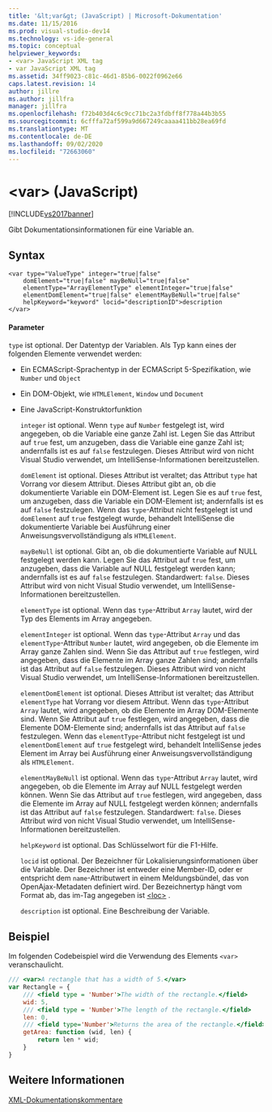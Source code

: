 ```yaml
---
title: '&lt;var&gt; (JavaScript) | Microsoft-Dokumentation'
ms.date: 11/15/2016
ms.prod: visual-studio-dev14
ms.technology: vs-ide-general
ms.topic: conceptual
helpviewer_keywords:
- <var> JavaScript XML tag
- var JavaScript XML tag
ms.assetid: 34ff9023-c81c-46d1-85b6-0022f0962e66
caps.latest.revision: 14
author: jillre
ms.author: jillfra
manager: jillfra
ms.openlocfilehash: f72b403d4c6c9cc71bc2a3fdbff8f778a44b3b55
ms.sourcegitcommit: 6cfffa72af599a9d667249caaaa411bb28ea69fd
ms.translationtype: MT
ms.contentlocale: de-DE
ms.lasthandoff: 09/02/2020
ms.locfileid: "72663060"
---
```

# <a name="ltvargt-javascript"></a>&lt;var&gt; (JavaScript)
[!INCLUDE[vs2017banner](../includes/vs2017banner.md)]

Gibt Dokumentationsinformationen für eine Variable an.

## <a name="syntax"></a>Syntax

```
<var type="ValueType" integer="true|false"
    domElement="true|false" mayBeNull="true|false"
    elementType="ArrayElementType" elementInteger="true|false"
    elementDomElement="true|false" elementMayBeNull="true|false"
    helpKeyword="keyword" locid="descriptionID">description
</var>
```

#### <a name="parameters"></a>Parameter
 `type` ist optional. Der Datentyp der Variablen. Als Typ kann eines der folgenden Elemente verwendet werden:

- Ein ECMAScript-Sprachentyp in der ECMAScript 5-Spezifikation, wie `Number` und `Object`

- Ein DOM-Objekt, wie `HTMLElement`, `Window` und `Document`

- Eine JavaScript-Konstruktorfunktion

  `integer` ist optional. Wenn `type` auf `Number` festgelegt ist, wird angegeben, ob die Variable eine ganze Zahl ist. Legen Sie das Attribut auf `true` fest, um anzugeben, dass die Variable eine ganze Zahl ist; andernfalls ist es auf `false` festzulegen. Dieses Attribut wird von nicht Visual Studio verwendet, um IntelliSense-Informationen bereitzustellen.

  `domElement` ist optional. Dieses Attribut ist veraltet; das Attribut `type` hat Vorrang vor diesem Attribut. Dieses Attribut gibt an, ob die dokumentierte Variable ein DOM-Element ist. Legen Sie es auf `true` fest, um anzugeben, dass die Variable ein DOM-Element ist; andernfalls ist es auf `false` festzulegen. Wenn das `type`-Attribut nicht festgelegt ist und `domElement` auf `true` festgelegt wurde, behandelt IntelliSense die dokumentierte Variable bei Ausführung einer Anweisungsvervollständigung als `HTMLElement`.

  `mayBeNull` ist optional. Gibt an, ob die dokumentierte Variable auf NULL festgelegt werden kann. Legen Sie das Attribut auf `true` fest, um anzugeben, dass die Variable auf NULL festgelegt werden kann; andernfalls ist es auf `false` festzulegen. Standardwert: `false`. Dieses Attribut wird von nicht Visual Studio verwendet, um IntelliSense-Informationen bereitzustellen.

  `elementType` ist optional. Wenn das `type`-Attribut `Array` lautet, wird der Typ des Elements im Array angegeben.

  `elementInteger` ist optional. Wenn das `type`-Attribut `Array` und das `elementType`-Attribut `Number` lautet, wird angegeben, ob die Elemente im Array ganze Zahlen sind. Wenn Sie das Attribut auf `true` festlegen, wird angegeben, dass die Elemente im Array ganze Zahlen sind; andernfalls ist das Attribut auf `false` festzulegen. Dieses Attribut wird von nicht Visual Studio verwendet, um IntelliSense-Informationen bereitzustellen.

  `elementDomElement` ist optional. Dieses Attribut ist veraltet; das Attribut `elementType` hat Vorrang vor diesem Attribut. Wenn das `type`-Attribut `Array` lautet, wird angegeben, ob die Elemente im Array DOM-Elemente sind. Wenn Sie Attribut auf `true` festlegen, wird angegeben, dass die Elemente DOM-Elemente sind; andernfalls ist das Attribut auf `false` festzulegen. Wenn das `elementType`-Attribut nicht festgelegt ist und `elementDomElement` auf `true` festgelegt wird, behandelt IntelliSense jedes Element im Array bei Ausführung einer Anweisungsvervollständigung als `HTMLElement`.

  `elementMayBeNull` ist optional. Wenn das `type`-Attribut `Array` lautet, wird angegeben, ob die Elemente im Array auf NULL festgelegt werden können. Wenn Sie das Attribut auf `true` festlegen, wird angegeben, dass die Elemente im Array auf NULL festgelegt werden können; andernfalls ist das Attribut auf `false` festzulegen. Standardwert: `false`. Dieses Attribut wird von nicht Visual Studio verwendet, um IntelliSense-Informationen bereitzustellen.

  `helpKeyword` ist optional. Das Schlüsselwort für die F1-Hilfe.

  `locid` ist optional. Der Bezeichner für Lokalisierungsinformationen über die Variable. Der Bezeichner ist entweder eine Member-ID, oder er entspricht dem `name`-Attributwert in einem Meldungsbündel, das von OpenAjax-Metadaten definiert wird. Der Bezeichnertyp hängt vom Format ab, das im-Tag angegeben ist [\<loc>](../ide/loc-javascript.md) .

  `description` ist optional. Eine Beschreibung der Variable.

## <a name="example"></a>Beispiel
 Im folgenden Codebeispiel wird die Verwendung des Elements `<var>` veranschaulicht.

```javascript
/// <var>A rectangle that has a width of 5.</var>
var Rectangle = {
    /// <field type = 'Number'>The width of the rectangle.</field>
    wid: 5,
    /// <field type = 'Number'>The length of the rectangle.</field>
    len: 0,
    /// <field type='Number'>Returns the area of the rectangle.</field>
    getArea: function (wid, len) {
        return len * wid;
    }
}
```

## <a name="see-also"></a>Weitere Informationen
 [XML-Dokumentationskommentare](../ide/xml-documentation-comments-javascript.md)

